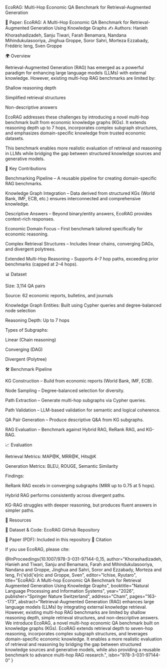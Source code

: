 EcoRAG: Multi-Hop Economic QA Benchmark for Retrieval-Augmented Generation

📖 Paper: EcoRAG: A Multi-Hop Economic QA Benchmark for Retrieval-Augmented Generation Using Knowledge Graphs
✍️ Authors: Hanieh Khorashadizadeh, Sanju Tiwari, Farah Benamara, Nandana Mihindukulasooriya, Jinghua Groppe, Soror Sahri, Morteza Ezzabady, Frédéric Ieng, Sven Groppe

🌍 Overview

Retrieval-Augmented Generation (RAG) has emerged as a powerful paradigm for enhancing large language models (LLMs) with external knowledge. However, existing multi-hop RAG benchmarks are limited by:

Shallow reasoning depth

Simplified retrieval structures

Non-descriptive answers

EcoRAG addresses these challenges by introducing a novel multi-hop benchmark built from economic knowledge graphs (KGs).
It extends reasoning depth up to 7 hops, incorporates complex subgraph structures, and emphasizes domain-specific knowledge from trusted economic datasets.

This benchmark enables more realistic evaluation of retrieval and reasoning in LLMs while bridging the gap between structured knowledge sources and generative models.

🚀 Key Contributions

Benchmarking Pipeline – A reusable pipeline for creating domain-specific RAG benchmarks.

Knowledge Graph Integration – Data derived from structured KGs (World Bank, IMF, ECB, etc.) ensures interconnected and comprehensive knowledge.

Descriptive Answers – Beyond binary/entity answers, EcoRAG provides context-rich responses.

Economic Domain Focus – First benchmark tailored specifically for economic reasoning.

Complex Retrieval Structures – Includes linear chains, converging DAGs, and divergent polytrees.

Extended Multi-Hop Reasoning – Supports 4–7 hop paths, exceeding prior benchmarks (capped at 2–4 hops).

📊 Dataset

Size: 3,114 QA pairs

Source: 62 economic reports, bulletins, and journals

Knowledge Graph Entities: Built using Cypher queries and degree-balanced node selection

Reasoning Depth: Up to 7 hops

Types of Subgraphs:

Linear (Chain reasoning)

Converging (DAG)

Divergent (Polytree)

🛠️ Benchmark Pipeline

KG Construction – Build from economic reports (World Bank, IMF, ECB).

Node Sampling – Degree-balanced selection for diversity.

Path Extraction – Generate multi-hop subgraphs via Cypher queries.

Path Validation – LLM-based validation for semantic and logical coherence.

QA Pair Generation – Produce descriptive Q&A from KG subgraphs.

RAG Evaluation – Benchmark against Hybrid RAG, ReRank RAG, and KG-RAG.

📈 Evaluation

Retrieval Metrics: MAP@K, MRR@K, Hits@K

Generation Metrics: BLEU, ROUGE, Semantic Similarity

Findings:

ReRank RAG excels in converging subgraphs (MRR up to 0.75 at 5 hops).

Hybrid RAG performs consistently across divergent paths.

KG-RAG struggles with deeper reasoning, but produces fluent answers in simpler paths.

🔗 Resources

📂 Dataset & Code: EcoRAG GitHub Repository

📑 Paper (PDF): Included in this repository
📌 Citation

If you use EcoRAG, please cite:

@InProceedings{10.1007/978-3-031-97144-0_15,
author="Khorashadizadeh, Hanieh
and Tiwari, Sanju
and Benamara, Farah
and Mihindukulasooriya, Nandana
and Groppe, Jinghua
and Sahri, Soror
and Ezzabady, Morteza
and Ieng, Fr{\'e}d{\'e}ric
and Groppe, Sven",
editor="Ichise, Ryutaro",
title="EcoRAG: A Multi-hop Economic QA Benchmark for Retrieval Augmented Generation Using Knowledge Graphs",
booktitle="Natural Language Processing and Information Systems",
year="2026",
publisher="Springer Nature Switzerland",
address="Cham",
pages="163--173",
abstract="Retrieval-Augmented Generation (RAG) enhances large language models (LLMs) by integrating external knowledge retrieval. However, existing multi-hop RAG benchmarks are limited by shallow reasoning depth, simple retrieval structures, and non-descriptive answers. We introduce EcoRAG, a novel multi-hop economic QA benchmark built on knowledge graphs (KGs). EcoRAG extends retrieval depth to seven-hop reasoning, incorporates complex subgraph structures, and leverages domain-specific economic knowledge. It enables a more realistic evaluation of retrieval and reasoning by bridging the gap between structured knowledge sources and generative models, while also providing a reusable benchmark to advance multi-hop RAG research.",
isbn="978-3-031-97144-0"
}


